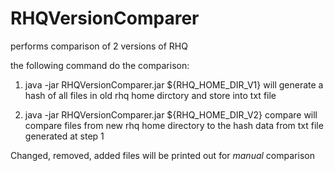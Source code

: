 RHQVersionComparer
==================

performs comparison of 2 versions of RHQ

the following command do the comparison:

1. java -jar RHQVersionComparer.jar ${RHQ_HOME_DIR_V1}
will generate a hash of all files in old rhq home dirctory and store into txt file

2. java -jar RHQVersionComparer.jar ${RHQ_HOME_DIR_V2} compare
will compare files from new rhq home directory to the hash data from txt file generated at step 1

Changed, removed, added files will be printed out for *manual* comparison


